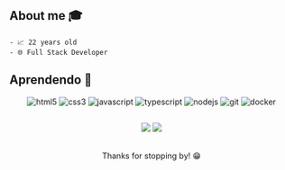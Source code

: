 
## About me :mortar_board:
	- 📈 22 years old
	- 🌐 Full Stack Developer

## Aprendendo 📖
<div align = "center">
 	<img alt="html5" src="https://img.shields.io/badge/HTML5-E34F26?style=for-the-badge&logo=html5&logoColor=white"/>
	<img alt="css3" src="https://img.shields.io/badge/CSS3-1572B6?style=for-the-badge&logo=css3&logoColor=white"/>
	<img alt="javascript" src="https://img.shields.io/badge/JavaScript-323330?style=for-the-badge&logo=javascript&logoColor=F7DF1E"/>
	<img alt="typescript" src="https://img.shields.io/badge/TypeScript-007ACC?style=for-the-badge&logo=typescript&logoColor=white"/>
  <img alt="nodejs" src="https://img.shields.io/badge/Node.js-43853D?style=for-the-badge&logo=node.js&logoColor=white"/>
	<img alt="git" src="https://img.shields.io/badge/GIT-E44C30?style=for-the-badge&logo=git&logoColor=white" />
	<img alt="docker" src="https://img.shields.io/badge/Docker-2497ED?style=for-the-badge&logo=docker&logoColor=white"/>
</div>

<div align = "center">

##
[<img src="https://img.shields.io/badge/LinkedIn-0077B5?style=for-the-badge&logo=linkedin&logoColor=white">](https://www.linkedin.com/in/phsouza00/)
[<img src="https://img.shields.io/badge/telegram-30A3E7?style=for-the-badge&logo=telegram&logoColor=white">](https://t.me/phsouzaa)

</div>

</div>
<div align = "center">
	<br>
	Thanks for stopping by! 😁
	<br>
</div>
